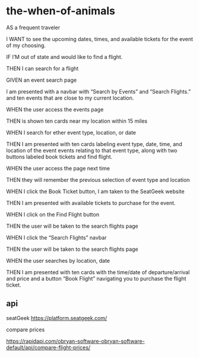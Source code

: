 # the-when-of-animals

AS a frequent traveler

I WANT to see the upcoming dates, times, and available tickets for the event of my choosing. 

IF I’M out of state and would like to find a flight.

THEN I can search for a flight

GIVEN an event search page

I am presented with a navbar with “Search by Events” and “Search Flights.” and ten events that are close to my current location.

WHEN the user access the events page 

THEN is shown ten cards near my location within 15 miles

WHEN I search for ether event type, location, or date

THEN I am presented with ten cards labeling event type, date, time, and location of the event events relating to that event type, along with two buttons labeled book tickets and find flight.

WHEN the user access the page next time 

THEN they will remember the previous selection of event type and location

WHEN  I click the Book Ticket button, I am taken to the SeatGeek website

THEN I am presented with available tickets to purchase for the event.

WHEN I click on the Find Flight button 

THEN the user will be taken to the search flights page

WHEN I click the “Search Flights” navbar 

THEN the user will be taken to the search flights page

WHEN the user searches by location, date 

THEN I am presented with ten cards with the time/date of departure/arrival and price and a button “Book Flight” navigating you to purchase the flight ticket.



##  api
seatGeek
https://platform.seatgeek.com/


compare prices

https://rapidapi.com/obryan-software-obryan-software-default/api/compare-flight-prices/
